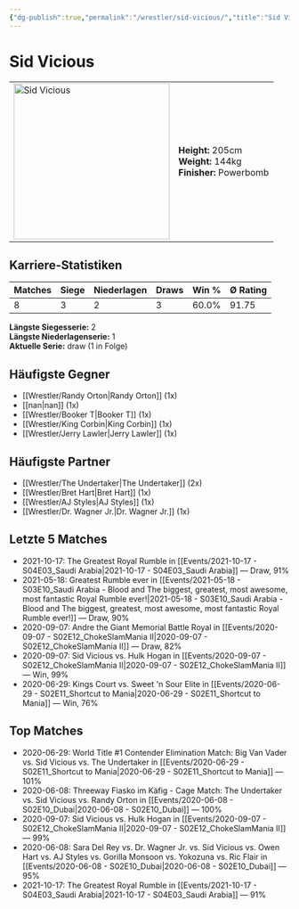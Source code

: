 ```yaml
---
{"dg-publish":true,"permalink":"/wrestler/sid-vicious/","title":"Sid Vicious","tags":["wrestler"],"noteIcon":""}
---
```



# Sid Vicious

<table>
        <tr>
        <td><img src="https://github.com/CptSpaulding1980/choke-slam-wrestling/releases/download/images/Sid_Vicious.png" width="280" alt="Sid Vicious"></td>
        <td>
        <b>Height:</b> 205cm<br>
        <b>Weight:</b> 144kg<br>
        <b>Finisher:</b> Powerbomb<br>
        </td>
        </tr>
        </table>
        

## Karriere-Statistiken

| Matches | Siege | Niederlagen | Draws | Win % | Ø Rating |
|---------|-------|-------------|-------|-------|-----------|
| 8 | 3 | 2 | 3 | 60.0% | 91.75 |

**Längste Siegesserie:** 2<br>**Längste Niederlagenserie:** 1<br>**Aktuelle Serie:** draw (1 in Folge)


## Häufigste Gegner
- [[Wrestler/Randy Orton\|Randy Orton]] (1x)
- [[nan\|nan]] (1x)
- [[Wrestler/Booker T\|Booker T]] (1x)
- [[Wrestler/King Corbin\|King Corbin]] (1x)
- [[Wrestler/Jerry Lawler\|Jerry Lawler]] (1x)

## Häufigste Partner
- [[Wrestler/The Undertaker\|The Undertaker]] (2x)
- [[Wrestler/Bret Hart\|Bret Hart]] (1x)
- [[Wrestler/AJ Styles\|AJ Styles]] (1x)
- [[Wrestler/Dr. Wagner Jr.\|Dr. Wagner Jr.]] (1x)

## Letzte 5 Matches
- 2021-10-17: The Greatest Royal Rumble in [[Events/2021-10-17 - S04E03_Saudi Arabia\|2021-10-17 - S04E03_Saudi Arabia]] — Draw, 91%
- 2021-05-18: Greatest Rumble ever in [[Events/2021-05-18 - S03E10_Saudi Arabia - Blood and The biggest, greatest, most awesome, most fantastic Royal Rumble ever!\|2021-05-18 - S03E10_Saudi Arabia - Blood and The biggest, greatest, most awesome, most fantastic Royal Rumble ever!]] — Draw, 90%
- 2020-09-07: Andre the Giant Memorial Battle Royal in [[Events/2020-09-07 - S02E12_ChokeSlamMania II\|2020-09-07 - S02E12_ChokeSlamMania II]] — Draw, 82%
- 2020-09-07: Sid Vicious vs. Hulk Hogan in [[Events/2020-09-07 - S02E12_ChokeSlamMania II\|2020-09-07 - S02E12_ChokeSlamMania II]] — Win, 99%
- 2020-06-29: Kings Court vs. Sweet 'n Sour Elite in [[Events/2020-06-29 - S02E11_Shortcut to Mania\|2020-06-29 - S02E11_Shortcut to Mania]] — Win, 76%

## Top Matches
- 2020-06-29: World Title #1 Contender Elimination Match: Big Van Vader vs. Sid Vicious vs. The Undertaker in [[Events/2020-06-29 - S02E11_Shortcut to Mania\|2020-06-29 - S02E11_Shortcut to Mania]] — 101%
- 2020-06-08: Threeway Fiasko im Käfig - Cage Match: The Undertaker vs. Sid Vicious vs. Randy Orton in [[Events/2020-06-08 - S02E10_Dubai\|2020-06-08 - S02E10_Dubai]] — 100%
- 2020-09-07: Sid Vicious vs. Hulk Hogan in [[Events/2020-09-07 - S02E12_ChokeSlamMania II\|2020-09-07 - S02E12_ChokeSlamMania II]] — 99%
- 2020-06-08: Sara Del Rey vs. Dr. Wagner Jr. vs. Sid Vicious vs. Owen Hart vs. AJ Styles vs. Gorilla Monsoon vs. Yokozuna vs. Ric Flair in [[Events/2020-06-08 - S02E10_Dubai\|2020-06-08 - S02E10_Dubai]] — 95%
- 2021-10-17: The Greatest Royal Rumble in [[Events/2021-10-17 - S04E03_Saudi Arabia\|2021-10-17 - S04E03_Saudi Arabia]] — 91%
